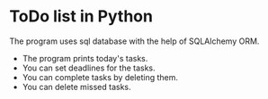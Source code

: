 # ToDo list in Python

The program uses sql database with the help of SQLAlchemy ORM.

* The program prints today's tasks. 
* You can set deadlines for the tasks.
* You can complete tasks by deleting them.
* You can delete missed tasks.
